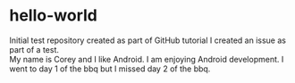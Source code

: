 # hello-world
Initial test repository created as part of GitHub tutorial
I created an issue as part of a test.  
My name is Corey and I like Android.  I am enjoying Android development.  I went to day 1 of the bbq but I missed day 2 of the bbq.  
